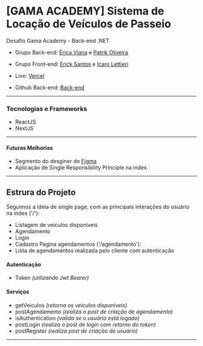 # [GAMA ACADEMY] Sistema de Locação de Veículos de Passeio
Desafio Gama Academy - Back-end .NET

- Grupo Back-end: [Érica Viana](https://github.com/vianaerica "Érica Viana") e [Patrik Oliveira](https://github.com/patrikoliveira "Patrik Oliveira")

- Grupo Front-end: [Erick Santos](https://github.com/erickhs321 "Erick Santos") e [Icaro Lettieri](https://github.com/icarolettieri "Icaro Lettieri")

- Live: [Vercel](https://desafio-localiza-react-zeta.vercel.app/ "Vercel")

- Github Back-end: [Back-end](https://github.com/vianaerica/locacao-veiculos "Back-end")

------------


### Tecnologias e Frameworks
- ReactJS
- NextJS

------------


#### Futuras Melhorias
- Segmento do desginer do [Figma](https://github.com/IcaroLettieri/desafio-localiza-react/blob/main/Figma-Localiza.pdf "Figma")
- Aplicação de Single Responsibility Principle na index.


------------

## Estrura do Projeto
Seguimos a ideia de single page, com as principais interações do usuário na index ('/'):
  - Listagem de veiculos disponiveis
  - Agendamento
  - Login
  - Cadastro
Pagina agendamentos ('/agendamento'):
  - Lista de agendamentos realizada pelo cliente com autenticação


#### Autenticação
- Token *(utilizando Jwt Bearer)*


#### Serviços
- getVeiculos *(retorna os veiculos disponiveis)*
- postAgendamento *(realiza o post de criação de agendamento)*
- isAuthentication *(valida se o usuário está logado)*
- postLogin *(realiza o post de login com retorno do token)*
- postRegister *(realiza post de criação de usuário)*

------------


